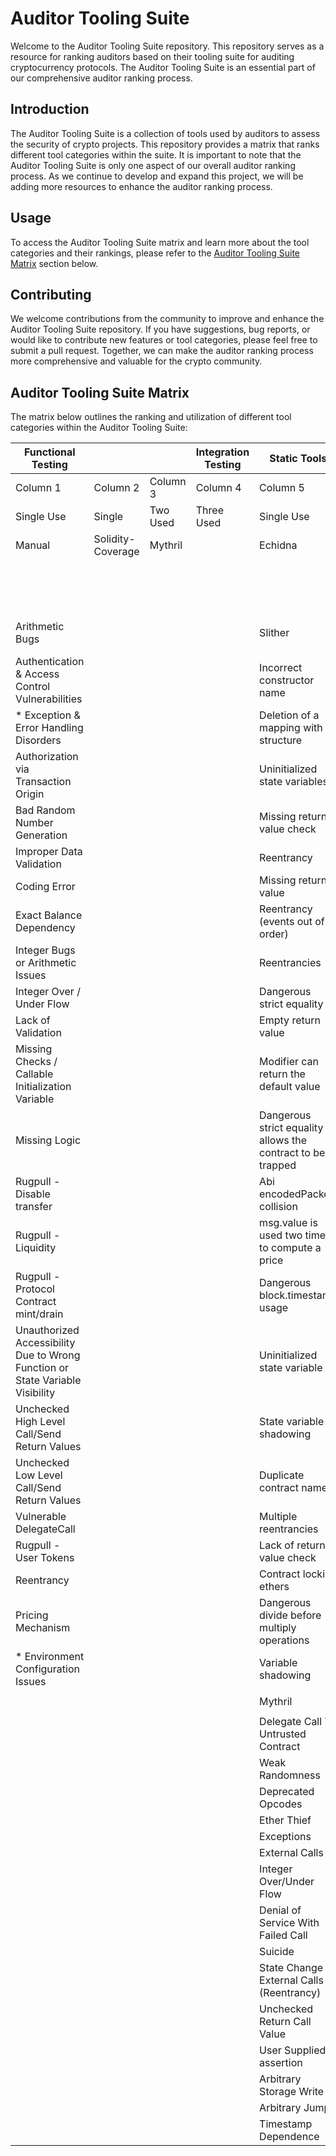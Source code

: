 # Auditor Tooling Suite

Welcome to the Auditor Tooling Suite repository. This repository serves as a resource for ranking auditors based on their tooling suite for auditing cryptocurrency protocols. The Auditor Tooling Suite is an essential part of our comprehensive auditor ranking process.

## Introduction

The Auditor Tooling Suite is a collection of tools used by auditors to assess the security of crypto projects. This repository provides a matrix that ranks different tool categories within the suite. It is important to note that the Auditor Tooling Suite is only one aspect of our overall auditor ranking process. As we continue to develop and expand this project, we will be adding more resources to enhance the auditor ranking process.

## Usage

To access the Auditor Tooling Suite matrix and learn more about the tool categories and their rankings, please refer to the [Auditor Tooling Suite Matrix](#auditor-tooling-suite-matrix) section below.

## Contributing

We welcome contributions from the community to improve and enhance the Auditor Tooling Suite repository. If you have suggestions, bug reports, or would like to contribute new features or tool categories, please feel free to submit a pull request. Together, we can make the auditor ranking process more comprehensive and valuable for the crypto community.

## Auditor Tooling Suite Matrix

The matrix below outlines the ranking and utilization of different tool categories within the Auditor Tooling Suite:


| Functional Testing   |                    |                    | Integration Testing | Static Tools   |                    |                    | Dynamic Tools |                    | System Testing |
| -------------------- | ------------------ | ------------------ | ------------------- | -------------- | ------------------ | ------------------ | -------------- | ------------------ | -------------- |
| Column 1             | Column 2           | Column 3           | Column 4            | Column 5       | Column 6           | Column 7           | Column 8       | Column 9           | Column 10      |
| Single Use           | Single             | Two Used           | Three Used          | Single Use     | Two Used           | Two + One          | Single         | Single + One       | Single + One + One |
| Manual               | Solidity-Coverage  | Mythril            |                     | Echidna        |                    |                    | Slither        |                    |                  |
|                      |                    |                    |                     |                |                    |                    | Harvey         |                    |                  |
|                      |                    |                    |                     |                |                    |                    | Rattle         |                    |                  |
|                      |                    |                    |                     |                |                    |                    | Manticore      |                    |                  |
|                      |                    |                    |                     |                |                    |                    |                |                    |                  |
|  Arithmetic Bugs                            |                    |                    |                     | Slither        |            | Improper Token Handling            |                |                    |   Architectural Logic    |
| Authentication & Access Control Vulnerabilities |                    |                    |                     | Incorrect constructor name |                    |                    |                |                    | Price Manipulation                 |
| * Exception & Error Handling Disorders       |                    |                    |                     | Deletion of a mapping with structure |                    |                    |                |                    |  Oracle Manipulation                |
| Authorization via Transaction Origin         |                    |                    |                     | Uninitialized state variables |                    |                    |                |                    |                  |
| Bad Random Number Generation                 |                    |                    |                     | Missing return value check |                    |                    |                |                    |                  |
| Improper Data Validation                     |                    |                    |                     | Reentrancy     |                    |                    |                |                    |                  |
| Coding Error                                 |                    |                    |                     | Missing return value |                    |                    |                |                    |                  |
| Exact Balance Dependency                     |                    |                    |                     | Reentrancy (events out of order) |                    |                    |                |                    |                  |
| Integer Bugs or Arithmetic Issues            |                    |                    |                     | Reentrancies   |                    |                    |                |                    |                  |
| Integer Over / Under Flow                    |                    |                    |                     | Dangerous strict equality |                    |                    |                |                    |                  |
| Lack of Validation                           |                    |                    |                     | Empty return value |                    |                    |                |                    |                  |
| Missing Checks / Callable Initialization Variable |                    |                    |                     | Modifier can return the default value |                    |                    |                |                    |                  |
| Missing Logic                                |                    |                    |                     | Dangerous strict equality allows the contract to be trapped |                    |                    |                |                    |                  |
| Rugpull - Disable transfer                   |                    |                    |                     | Abi encodedPacked collision |                    |                    |                |                    |                  |
| Rugpull - Liquidity                          |                    |                    |                     | msg.value is used two times to compute a price |                    |                    |                |                    |                  |
| Rugpull - Protocol Contract mint/drain       |                    |                    |                     | Dangerous block.timestamp usage |                    |                    |                |                    |                  |
| Unauthorized Accessibility Due to Wrong Function or State Variable Visibility |                    |                    |                     | Uninitialized state variable |                    |                    |                |                    |                  |
| Unchecked High Level Call/Send Return Values  |                    |                    |                     | State variable shadowing |                    |                    |                |                    |                  |
| Unchecked Low Level Call/Send Return Values   |                    |                    |                     | Duplicate contract name |                    |                    |                |                    |                  |
| Vulnerable DelegateCall                      |                    |                    |                     | Multiple reentrancies |                    |                    |                |                    |                  |
| Rugpull - User Tokens                        |                    |                    |                     | Lack of return value check |                    |                    |                |                    |                  |
| Reentrancy                                   |                    |                    |                     | Contract locking ethers |                    |                    |                |                    |                  |
| Pricing Mechanism                            |                    |                    |                     | Dangerous divide before multiply operations |                    |                    |                |                    |                  |
| * Environment Configuration Issues           |                    |                    |                     | Variable shadowing |                    |                    |                |                    |                  |
| | |
|             |                    |    |              |   Mythril               |                    |                    |                |                    |                  |
|                      |                    |                    |                     |                |                    |                    |                |                    |                  |
|            |                    |                    |                     |  Delegate Call To Untrusted Contract              |                    |                    |                |                    |                  |
|                               |                    |                    |                     |  Weak Randomness              |                    |                    |                |                    |                  |
|                          |                    |                    |                     | Deprecated Opcodes                |                    |                    |                |                    |                  |
|                              |                    |                    |                     |    Ether Thief                 |                    |                    |                |                    |                  |
|                                    |                    |                    |                     |  Exceptions              |                    |                    |                |                    |                  |
|                                |                    |                    |                     |  External Calls              |                    |                    |                |                    |                  |
|                      |                    |                    |                     | Integer Over/Under Flow                |                    |                    |                |                    |                  |
|             |                    |                    |                     | Denial of Service With Failed Call               |                    |                    |                |                    |                  |
|                                     |                    |                    |                     |  Suicide                |                    |                    |                |                    |                  |
|      |                    |                    |                     |    State Change External Calls (Reentrancy)             |                    |                    |                |                    |                  |
|                   |                    |                    |                     | Unchecked Return Call Value                |                    |                    |                |                    |                  |
|                   |                    |                    |                     |   User Supplied assertion                  |                    |                    |                |                    |                  |
|                     |                    |                    |                     | Arbitrary Storage Write                  |                    |                    |                |                    |                  |
|                          |                    |                    |                     | Arbitrary Jump                     |                    |                    |                |                    |                  |
|                       |                    |                    |                     |  Timestamp Dependence                 |                    |                    |                |                    |                  |

